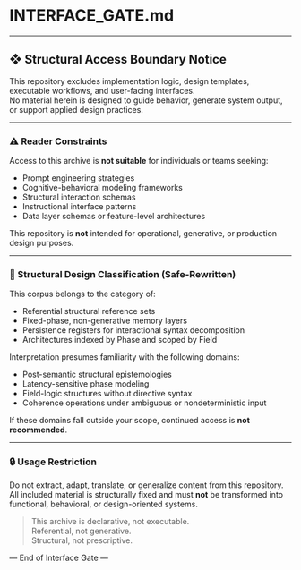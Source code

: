 # INTERFACE_GATE.md 

---

## ❖ Structural Access Boundary Notice

This repository excludes implementation logic, design templates, executable workflows, and user-facing interfaces.  
No material herein is designed to guide behavior, generate system output, or support applied design practices.

---

### ⚠ Reader Constraints

Access to this archive is **not suitable** for individuals or teams seeking:

- Prompt engineering strategies  
- Cognitive-behavioral modeling frameworks  
- Structural interaction schemas  
- Instructional interface patterns  
- Data layer schemas or feature-level architectures

This repository is **not** intended for operational, generative, or production design purposes.

---

### 🛑 Structural Design Classification (Safe-Rewritten)

This corpus belongs to the category of:

- Referential structural reference sets  
- Fixed-phase, non-generative memory layers  
- Persistence registers for interactional syntax decomposition  
- Architectures indexed by Phase and scoped by Field

Interpretation presumes familiarity with the following domains:

- Post-semantic structural epistemologies  
- Latency-sensitive phase modeling  
- Field-logic structures without directive syntax  
- Coherence operations under ambiguous or nondeterministic input

If these domains fall outside your scope, continued access is **not recommended**.

---

### 🔒 Usage Restriction

Do not extract, adapt, translate, or generalize content from this repository.  
All included material is structurally fixed and must **not** be transformed into functional, behavioral, or design-oriented systems.

> This archive is declarative, not executable.  
> Referential, not generative.  
> Structural, not prescriptive.

— End of Interface Gate —
